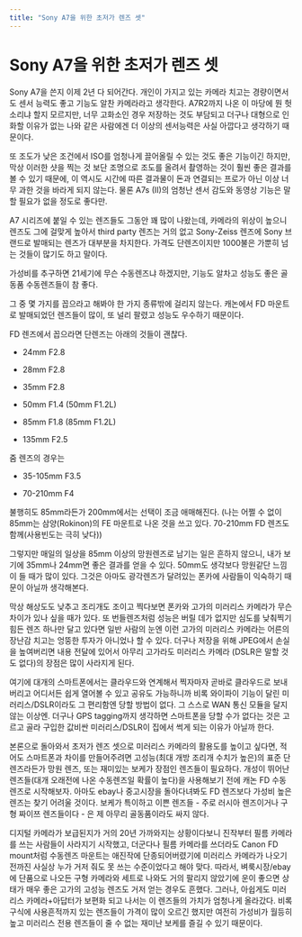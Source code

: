 ```yaml
---
title: "Sony A7을 위한 초저가 렌즈 셋"
---
```

# Sony A7을 위한 초저가 렌즈 셋


Sony A7을 쓴지 이제 2년 다 되어간다. 개인이 가지고 있는 카메라 치고는 경량이면서도 센서 능력도 좋고 기능도 알찬 카메라라고 생각한다. A7R2까지 나온 이 마당에 뭔 헛소리냐 할지 모르지만, 너무 고화소인 경우 저장하는 것도 부담되고 더구나 대형으로 인화할 이유가 없는 나와 같은 사람에겐 더 이상의 센서능력은 사실 아깝다고 생각하기 때문이다.




또 조도가 낮은 조건에서 ISO를 엄청나게 끌어올릴 수 있는 것도 좋은 기능이긴 하지만, 막상 이러한 샷을 찍는 것 보단 조명으로 조도를 올려서 촬영하는 것이 훨씬 좋은 결과를 볼 수 있기 때문에, 이 역시도 시간에 따른 결과물이 돈과 연결되는 프로가 아닌 이상 너무 과한 것을 바라게 되지 않는다. 물론 A7s (II)의 엄청난 센서 감도와 동영상 기능은 말 할 필요가 없을 정도로 좋다만.




A7 시리즈에 붙일 수 있는 렌즈들도 그동안 꽤 많이 나왔는데, 카메라의 위상이 높으니 렌즈도 그에 걸맞게 높아서 third party 렌즈는 거의 없고 Sony-Zeiss 렌즈에 Sony 브랜드로 발매되는 렌즈가 대부분을 차지한다. 가격도 단렌즈이지만 1000불은 가뿐히 넘는 것들이 많기도 하고 말이다.




가성비를 추구하면 21세기에 무슨 수동렌즈냐 하겠지만, 기능도 알차고 성능도 좋은 골동품 수동렌즈들이 참 좋다.




그 중 몇 가지를 꼽으라고 해봐야 한 가지 종류밖에 걸리지 않는다. 캐논에서 FD 마운트로 발매되었던 렌즈들이 많이, 또 널리 팔렸고 성능도 우수하기 때문이다.




FD 렌즈에서 꼽으라면 단렌즈는 아래의 것들이 괜찮다.




- 24mm F2.8

- 28mm F2.8

- 35mm F2.8

- 50mm F1.4 (50mm F1.2L)

- 85mm F1.8 (85mm F1.2L)

- 135mm F2.5




줌 렌즈의 경우는

- 35-105mm F3.5

- 70-210mm F4




불행히도 85mm라든가 200mm에서는 선택이 조금 애매해진다. (나는 어쩔 수 없이 85mm는 삼양(Rokinon)의 FE 마운트로 나온 것을 쓰고 있다. 70-210mm FD 렌즈도 함께(사용빈도는 극히 낮다))




그렇지만 매일의 일상을 85mm 이상의 망원렌즈로 남기는 일은 흔하지 않으니, 내가 보기에 35mm나 24mm면 좋은 결과를 얻을 수 있다. 50mm도 생각보다 망원같단 느낌이 들 때가 많이 있다. 그것은 아마도 광각렌즈가 달려있는 폰카에 사람들이 익숙하기 때문이 아닐까 생각해본다.




막상 해상도도 낮추고 조리개도 조이고 찍다보면 폰카와 고가의 미러리스 카메라가 무슨 차이가 있나 싶을 때가 있다. 또 번들렌즈처럼 성능은 버릴 데가 없지만 심도를 낮춰찍기 힘든 렌즈 하나만 달고 있다면 일반 사람의 눈엔 이런 고가의 미러리스 카메라는 어른의 장난감 치고는 엉뚱한 투자가 아니었나 할 수 있다. 더구나 저장을 위해 JPEG에서 손실을 높여버리면 내용 전달에 있어서 아무리 고가라도 미러리스 카메라 (DSLR은 말할 것도 없다)의 장점은 많이 사라지게 된다.




여기에 대개의 스마트폰에서는 클라우드와 연계해서 찍자마자 곧바로 클라우드로 보내버리고 어디서든 쉽게 열어볼 수 있고 공유도 가능하니까 비록 와이파이 기능이 달린 미러리스/DSLR이라도 그 편리함엔 당할 방법이 없다. 그 스스로 WAN 통신 모듈을 달지 않는 이상엔. 더구나 GPS tagging까지 생각하면 스마트폰을 당할 수가 없다는 것은 고르고 골라 구입한 값비싼 미러리스/DSLR이 집에서 썩게 되는 이유가 아닐까 한다.




본론으로 돌아와서 초저가 렌즈 셋으로 미러리스 카메라의 활용도를 높이고 싶다면, 적어도 스마트폰과 차이를 만들어주려면 고성능(최대 개방 조리개 수치가 높은)의 표준 단렌즈라든가 망원 렌즈, 또는 재미있는 보케가 장점인 렌즈들이 필요하다. 개성이 뛰어난 렌즈들(대개 오래전에 나온 수동렌즈일 확률이 높다)을 사용해보기 전에 캐논 FD 수동 렌즈로 시작해보자. 아마도 ebay나 중고시장을 돌아다녀봐도 FD 렌즈보다 가성비 높은 렌즈는 찾기 어려울 것이다. 보케가 특이하고 이쁜 렌즈들 - 주로 러시아 렌즈이거나 구형 짜이쯔 렌즈들이다 - 은 제 아무리 골동품이라도 싸지 않다. 




디지털 카메라가 보급된지가 거의 20년 가까와지는 상황이다보니 진작부터 필름 카메라를 쓰는 사람들이 사라지기 시작했고, 더군다나 필름 카메라를 쓰더라도 Canon FD mount처럼 수동렌즈 마운트는 애진작에 단종되어버렸기에 미러리스 카메라가 나오기 전까진 사실상 누가 거저 줘도 못 쓰는 수준이었다고 해야 맞다. 따라서, 벼룩시장/ebay에 단품으로 나오든 구형 카메라와 세트로 나와도 거의 팔리지 않았기에 운이 좋으면 상태가 매우 좋은 고가의 고성능 렌즈도 거저 얻는 경우도 흔했다. 그러나, 아쉽게도 미러리스 카메라+아답터가 보편화 되고 나서는 이 렌즈들의 가치가 엄청나게 올라갔다. 비록 구식에 사용흔적까지 있는 렌즈들이 가격이 많이 오르긴 했지만 여전히 가성비가 월등히 높고 미러리스 전용 렌즈들이 줄 수 없는 재미난 보케를 즐길 수 있기 때문이다.





